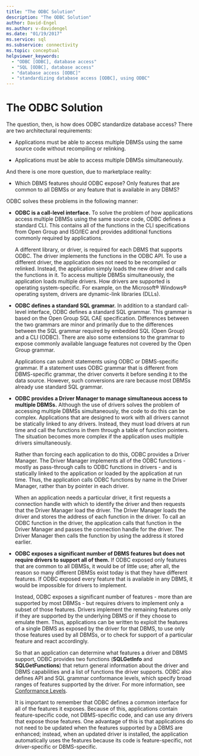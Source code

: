 ```yaml
---
title: "The ODBC Solution"
description: "The ODBC Solution"
author: David-Engel
ms.author: v-davidengel
ms.date: "01/19/2017"
ms.service: sql
ms.subservice: connectivity
ms.topic: conceptual
helpviewer_keywords:
  - "ODBC [ODBC], database access"
  - "SQL [ODBC], database access"
  - "database access [ODBC]"
  - "standardizing database access [ODBC], using ODBC"
---
```

# The ODBC Solution
The question, then, is how does ODBC standardize database access? There are two architectural requirements:  
  
-   Applications must be able to access multiple DBMSs using the same source code without recompiling or relinking.  
  
-   Applications must be able to access multiple DBMSs simultaneously.  
  
 And there is one more question, due to marketplace reality:  
  
-   Which DBMS features should ODBC expose? Only features that are common to all DBMSs or any feature that is available in any DBMS?  
  
 ODBC solves these problems in the following manner:  
  
-   **ODBC is a call-level interface.** To solve the problem of how applications access multiple DBMSs using the same source code, ODBC defines a standard CLI. This contains all of the functions in the CLI specifications from Open Group and ISO/IEC and provides additional functions commonly required by applications.  
  
     A different library, or driver, is required for each DBMS that supports ODBC. The driver implements the functions in the ODBC API. To use a different driver, the application does not need to be recompiled or relinked. Instead, the application simply loads the new driver and calls the functions in it. To access multiple DBMSs simultaneously, the application loads multiple drivers. How drivers are supported is operating system-specific. For example, on the Microsoft® Windows® operating system, drivers are dynamic-link libraries (DLLs).  
  
-   **ODBC defines a standard SQL grammar.** In addition to a standard call-level interface, ODBC defines a standard SQL grammar. This grammar is based on the Open Group SQL CAE specification. Differences between the two grammars are minor and primarily due to the differences between the SQL grammar required by embedded SQL (Open Group) and a CLI (ODBC). There are also some extensions to the grammar to expose commonly available language features not covered by the Open Group grammar.  
  
     Applications can submit statements using ODBC or DBMS-specific grammar. If a statement uses ODBC grammar that is different from DBMS-specific grammar, the driver converts it before sending it to the data source. However, such conversions are rare because most DBMSs already use standard SQL grammar.  
  
-   **ODBC provides a Driver Manager to manage simultaneous access to multiple DBMSs.** Although the use of drivers solves the problem of accessing multiple DBMSs simultaneously, the code to do this can be complex. Applications that are designed to work with all drivers cannot be statically linked to any drivers. Instead, they must load drivers at run time and call the functions in them through a table of function pointers. The situation becomes more complex if the application uses multiple drivers simultaneously.  
  
     Rather than forcing each application to do this, ODBC provides a Driver Manager. The Driver Manager implements all of the ODBC functions - mostly as pass-through calls to ODBC functions in drivers - and is statically linked to the application or loaded by the application at run time. Thus, the application calls ODBC functions by name in the Driver Manager, rather than by pointer in each driver.  
  
     When an application needs a particular driver, it first requests a connection handle with which to identify the driver and then requests that the Driver Manager load the driver. The Driver Manager loads the driver and stores the address of each function in the driver. To call an ODBC function in the driver, the application calls that function in the Driver Manager and passes the connection handle for the driver. The Driver Manager then calls the function by using the address it stored earlier.  
  
-   **ODBC exposes a significant number of DBMS features but does not require drivers to support all of them.** If ODBC exposed only features that are common to all DBMSs, it would be of little use; after all, the reason so many different DBMSs exist today is that they have different features. If ODBC exposed every feature that is available in any DBMS, it would be impossible for drivers to implement.  
  
     Instead, ODBC exposes a significant number of features - more than are supported by most DBMSs - but requires drivers to implement only a subset of those features. Drivers implement the remaining features only if they are supported by the underlying DBMS or if they choose to emulate them. Thus, applications can be written to exploit the features of a single DBMS as exposed by the driver for that DBMS, to use only those features used by all DBMSs, or to check for support of a particular feature and react accordingly.  
  
     So that an application can determine what features a driver and DBMS support, ODBC provides two functions (**SQLGetInfo** and **SQLGetFunctions**) that return general information about the driver and DBMS capabilities and a list of functions the driver supports. ODBC also defines API and SQL grammar conformance levels, which specify broad ranges of features supported by the driver. For more information, see [Conformance Levels](../../odbc/reference/develop-app/conformance-levels.md).  
  
     It is important to remember that ODBC defines a common interface for all of the features it exposes. Because of this, applications contain feature-specific code, not DBMS-specific code, and can use any drivers that expose those features. One advantage of this is that applications do not need to be updated when the features supported by a DBMS are enhanced; instead, when an updated driver is installed, the application automatically uses the features because its code is feature-specific, not driver-specific or DBMS-specific.
